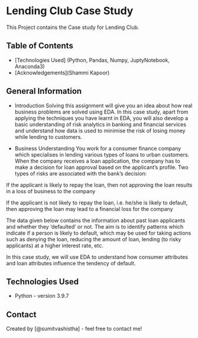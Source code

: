 # Lending Club Case Study
This Project contains the Case study for Lending Club. 


## Table of Contents
* [Technologies Used] (Python, Pandas, Numpy, JuptyNotebook, Anaconda3)	
* [Acknowledgements](Shammi Kapoor)

## General Information
- Introduction
Solving this assignment will give you an idea about how real business problems are solved using EDA. In this case study, apart from applying the techniques you have learnt in EDA, you will also develop a basic understanding of risk analytics in banking and financial services and understand how data is used to minimise the risk of losing money while lending to customers.

  

- Business Understanding
You work for a consumer finance company which specialises in lending various types of loans to urban customers. When the company receives a loan application, the company has to make a decision for loan approval based on the applicant’s profile. Two types of risks are associated with the bank’s decision:

If the applicant is likely to repay the loan, then not approving the loan results in a loss of business to the company

If the applicant is not likely to repay the loan, i.e. he/she is likely to default, then approving the loan may lead to a financial loss for the company

 

The data given below contains the information about past loan applicants and whether they ‘defaulted’ or not. The aim is to identify patterns which indicate if a person is likely to default, which may be used for taking actions such as denying the loan, reducing the amount of loan, lending (to risky applicants) at a higher interest rate, etc.

 

In this case study, we will use EDA to understand how consumer attributes and loan attributes influence the tendency of default.

## Technologies Used
- Python - version 3.9.7


## Contact
Created by [@sumitvashistha] - feel free to contact me!
